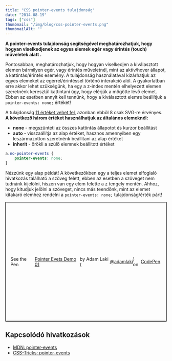 ```yaml
---
title: "CSS pointer-events tulajdonság"
date: "2014-08-19"
tags: ["css"]
thumbnail: "/img/blog/css-pointer-events.png"
thumbnailAlt: ""
---
```


**A pointer-events tulajdonság segítségével meghatározhatjuk, hogy hogyan viselkedjenek az egyes elemek egér vagy érintés (touch) műveletek alatt .**

Pontosabban, meghatározhatjuk, hogy hogyan viselkedjen a kiválasztott elemen bármilyen egér, vagy érintés műveletnél, mint az aktív/hover állapot, a kattintás/érintés esemény. A tulajdonság használatával kizárhatjuk az egyes elemeket az egérrel/érintéssel történő interakció alól. A gyakorlatban erre akkor lehet szükségünk, ha egy a z-index mentén elhelyezett elemen szeretnénk keresztül kattintani úgy, hogy elérjük a mögötte lévő elemet. Ebben az esetben annyit kell tennünk, hogy a kiválasztott elemre beállítjuk a `pointer-events: none;` értéket!

A tulajdonság [11 értéket vehet fel](https://developer.mozilla.org/en-US/docs/Web/CSS/pointer-events), azonban ebből 8 csak SVG-re érvényes. **A következő három értéket használhatjuk az általános elemeknél:**

- **none** - megszünteti az összes kattintás állapotot és kurzor beállítást
- **auto** \- visszaállítja az alap értéket, hasznos amennyiben egy leszármazotton szeretnénk beállítani az alap értéket
- **inherit** - örökli a szülő elemnek beállított értéket

```css
a.no-pointer-events {
    pointer-events: none;
}
```

Nézzünk egy alap példát! A következőkben egy a teljes elemet elfoglaló hivatkozás található a szöveg felett, ebben az esetben a szöveget nem tudnánk kijelölni, hiszen van egy elem felette a z tengely mentén. Ahhoz, hogy kitudjuk jelölni a szöveget, nincs más teendőnk, mint az elemet kitakaró elemhez rendelni a `pointer-events: none;` tulajdonság/érték párt!

<p class="codepen" style="height: 374px; box-sizing: border-box; display: flex; align-items: center; justify-content: center; border: 2px solid; margin: 1em 0; padding: 1em;" data-height="374" data-theme-id="2175" data-default-tab="css,result" data-user="adamlaki" data-slug-hash="19f4a0a1d17031c3fb6d9d7a3c0a05bd" data-pen-title="Pointer Evets Demo 01">See the Pen <a href="https://codepen.io/adamlaki/pen/19f4a0a1d17031c3fb6d9d7a3c0a05bd">Pointer Evets Demo 01</a> by Adam Laki (<a href="https://codepen.io/adamlaki">@adamlaki</a>) on <a href="https://codepen.io">CodePen</a>.</p>
<script async src="https://static.codepen.io/assets/embed/ei.js"></script>

## Kapcsolódó hivatkozások

- [MDN: pointer-events](https://developer.mozilla.org/en-US/docs/Web/CSS/pointer-events)
- [CSS-Tricks: pointer-events](https://css-tricks.com/almanac/properties/p/pointer-events/)
